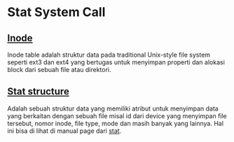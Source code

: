 # Stat System Call

## [Inode](https://en.wikipedia.org/wiki/Inode)
Inode table adalah struktur data pada traditional Unix-style file system seperti
ext3 dan ext4 yang bertugas untuk menyimpan properti dan alokasi block dari
sebuah file atau direktori.

## [Stat structure](https://en.wikipedia.org/wiki/Stat_(system_call)#stat_structure)
Adalah sebuah struktur data yang memiliki atribut untuk menyimpan data yang berkaitan
dengan sebuah file misal id dari device yang menyimpan file tersebut, nomor inode,
file type, mode dan masih banyak yang lainnya. Hal ini bisa di lihat di manual
page dari [stat](https://man7.org/linux/man-pages/man2/stat.2.html).